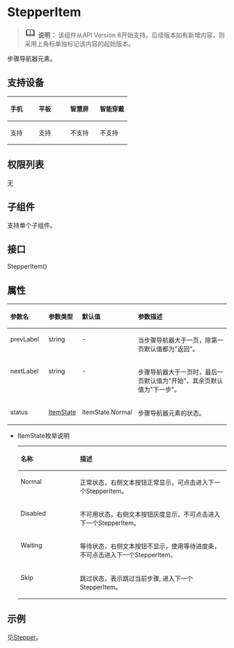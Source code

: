 # StepperItem<a name="ZH-CN_TOPIC_0000001192755138"></a>

>![](../../public_sys-resources/icon-note.gif) **说明：** 
>该组件从API Version 8开始支持。后续版本如有新增内容，则采用上角标单独标记该内容的起始版本。

步骤导航器元素。

## 支持设备<a name="section322851519172"></a>

<table><thead align="left"><tr><th class="cellrowborder" valign="top" width="23.66106080206986%" id="mcps1.1.5.1.1"><p>手机</p>
</th>
<th class="cellrowborder" valign="top" width="26.3130659767141%" id="mcps1.1.5.1.2"><p>平板</p>
</th>
<th class="cellrowborder" valign="top" width="24.63130659767141%" id="mcps1.1.5.1.3"><p>智慧屏</p>
</th>
<th class="cellrowborder" valign="top" width="25.39456662354463%" id="mcps1.1.5.1.4"><p>智能穿戴</p>
</th>
</tr>
</thead>
<tbody><tr><td class="cellrowborder" valign="top" width="23.66106080206986%" headers="mcps1.1.5.1.1 "><p>支持</p>
</td>
<td class="cellrowborder" valign="top" width="26.3130659767141%" headers="mcps1.1.5.1.2 "><p>支持</p>
</td>
<td class="cellrowborder" valign="top" width="24.63130659767141%" headers="mcps1.1.5.1.3 "><p>不支持</p>
</td>
<td class="cellrowborder" valign="top" width="25.39456662354463%" headers="mcps1.1.5.1.4 "><p>不支持</p>
</td>
</tr>
</tbody>
</table>

## 权限列表<a name="section53281531154915"></a>

无

## 子组件<a name="section5989144051714"></a>

支持单个子组件。

## 接口<a name="section97451749121712"></a>

StepperItem\(\)

## 属性<a name="section17430171102911"></a>

<table><thead align="left"><tr><th class="cellrowborder" valign="top" width="17.851785178517854%" id="mcps1.1.5.1.1"><p>参数名</p>
</th>
<th class="cellrowborder" valign="top" width="10.501050105010503%" id="mcps1.1.5.1.2"><p>参数类型</p>
</th>
<th class="cellrowborder" valign="top" width="21.192119211921195%" id="mcps1.1.5.1.3"><p>默认值</p>
</th>
<th class="cellrowborder" valign="top" width="50.455045504550455%" id="mcps1.1.5.1.4"><p>参数描述</p>
</th>
</tr>
</thead>
<tbody><tr><td class="cellrowborder" valign="top" width="17.851785178517854%" headers="mcps1.1.5.1.1 "><p>prevLabel</p>
</td>
<td class="cellrowborder" valign="top" width="10.501050105010503%" headers="mcps1.1.5.1.2 "><p>string</p>
</td>
<td class="cellrowborder" valign="top" width="21.192119211921195%" headers="mcps1.1.5.1.3 "><p>-</p>
</td>
<td class="cellrowborder" valign="top" width="50.455045504550455%" headers="mcps1.1.5.1.4 "><p>当步骤导航器大于一页，除第一页默认值都为"返回"。</p>
</td>
</tr>
<tr><td class="cellrowborder" valign="top" width="17.851785178517854%" headers="mcps1.1.5.1.1 "><p>nextLabel</p>
</td>
<td class="cellrowborder" valign="top" width="10.501050105010503%" headers="mcps1.1.5.1.2 "><p>string</p>
</td>
<td class="cellrowborder" valign="top" width="21.192119211921195%" headers="mcps1.1.5.1.3 "><p>-</p>
</td>
<td class="cellrowborder" valign="top" width="50.455045504550455%" headers="mcps1.1.5.1.4 "><p>步骤导航器大于一页时，最后一页默认值为"开始"，其余页默认值为"下一步"。</p>
</td>
</tr>
<tr><td class="cellrowborder" valign="top" width="17.851785178517854%" headers="mcps1.1.5.1.1 "><p>status</p>
</td>
<td class="cellrowborder" valign="top" width="10.501050105010503%" headers="mcps1.1.5.1.2 "><p><a href="#li1343015152912">ItemState</a></p>
</td>
<td class="cellrowborder" valign="top" width="21.192119211921195%" headers="mcps1.1.5.1.3 "><p>ItemState.Normal</p>
</td>
<td class="cellrowborder" valign="top" width="50.455045504550455%" headers="mcps1.1.5.1.4 "><p>步骤导航器元素的状态。</p>
</td>
</tr>
</tbody>
</table>

-   <a name="li1343015152912"></a>ItemState枚举说明

    <table><thead align="left"><tr><th class="cellrowborder" valign="top" width="28.360000000000003%" id="mcps1.1.3.1.1"><p>名称</p>
    </th>
    <th class="cellrowborder" valign="top" width="71.64%" id="mcps1.1.3.1.2"><p>描述</p>
    </th>
    </tr>
    </thead>
    <tbody><tr><td class="cellrowborder" valign="top" width="28.360000000000003%" headers="mcps1.1.3.1.1 "><p>Normal</p>
    </td>
    <td class="cellrowborder" valign="top" width="71.64%" headers="mcps1.1.3.1.2 "><p>正常状态，右侧文本按钮正常显示，可点击进入下一个StepperItem。</p>
    </td>
    </tr>
    <tr><td class="cellrowborder" valign="top" width="28.360000000000003%" headers="mcps1.1.3.1.1 "><p>Disabled</p>
    </td>
    <td class="cellrowborder" valign="top" width="71.64%" headers="mcps1.1.3.1.2 "><p>不可用状态，右侧文本按钮灰度显示，不可点击进入下一个StepperItem。</p>
    </td>
    </tr>
    <tr><td class="cellrowborder" valign="top" width="28.360000000000003%" headers="mcps1.1.3.1.1 "><p>Waiting</p>
    </td>
    <td class="cellrowborder" valign="top" width="71.64%" headers="mcps1.1.3.1.2 "><p>等待状态，右侧文本按钮不显示，使用等待进度条，不可点击进入下一个StepperItem。</p>
    </td>
    </tr>
    <tr><td class="cellrowborder" valign="top" width="28.360000000000003%" headers="mcps1.1.3.1.1 "><p>Skip</p>
    </td>
    <td class="cellrowborder" valign="top" width="71.64%" headers="mcps1.1.3.1.2 "><p>跳过状态，表示跳过当前步骤, 进入下一个StepperItem。</p>
    </td>
    </tr>
    </tbody>
    </table>


## 示例<a name="section1131255321814"></a>

见[Stepper](ts-container-stepper.md)。

